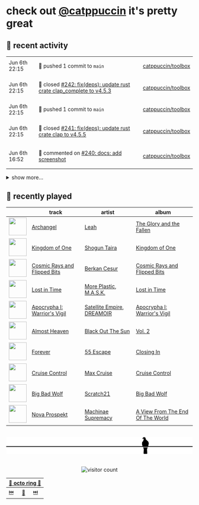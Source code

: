 # check out [@catppuccin](https://github.com/catppuccin) it's pretty great

## 📅 recent activity

<!-- SCRIPT:REPLACE:GITHUB -->
<table>
<tbody>
<tr>
<td><span title='2024-06-06T22:15:31+00:00'>Jun 6th 22:15</span></td>
<td>

🚢 pushed 1 commit to `main`

</td>
<td>

[catppuccin/toolbox](https://github.com/catppuccin/toolbox)

</td>
</tr>
<tr>
<td><span title='2024-06-06T22:15:30+00:00'>Jun 6th 22:15</span></td>
<td>

🎉 closed [#242: fix(deps): update rust crate clap_complete to v4.5.3](https://github.com/catppuccin/toolbox/pull/242)

</td>
<td>

[catppuccin/toolbox](https://github.com/catppuccin/toolbox)

</td>
</tr>
<tr>
<td><span title='2024-06-06T22:15:24+00:00'>Jun 6th 22:15</span></td>
<td>

🚢 pushed 1 commit to `main`

</td>
<td>

[catppuccin/toolbox](https://github.com/catppuccin/toolbox)

</td>
</tr>
<tr>
<td><span title='2024-06-06T22:15:23+00:00'>Jun 6th 22:15</span></td>
<td>

🎉 closed [#241: fix(deps): update rust crate clap to v4.5.5](https://github.com/catppuccin/toolbox/pull/241)

</td>
<td>

[catppuccin/toolbox](https://github.com/catppuccin/toolbox)

</td>
</tr>
<tr>
<td><span title='2024-06-06T16:52:30+00:00'>Jun 6th 16:52</span></td>
<td>

💬 commented on [#240: docs: add screenshot](https://github.com/catppuccin/toolbox/pull/240)

</td>
<td>

[catppuccin/toolbox](https://github.com/catppuccin/toolbox)

</td>
</tr>
</tbody>
</table>

<details>
<summary>show more...</summary>
<table>
<tbody>
<tr>
<td><span title='2024-06-06T16:52:29+00:00'>Jun 6th 16:52</span></td>
<td>

🎉 closed [#240: docs: add screenshot](https://github.com/catppuccin/toolbox/pull/240)

</td>
<td>

[catppuccin/toolbox](https://github.com/catppuccin/toolbox)

</td>
</tr>
<tr>
<td><span title='2024-06-06T14:06:25+00:00'>Jun 6th 14:06</span></td>
<td>

🚢 pushed 1 commit to `main`

</td>
<td>

[backwardspy/truckers](https://github.com/backwardspy/truckers)

</td>
</tr>
<tr>
<td><span title='2024-06-06T14:05:39+00:00'>Jun 6th 14:05</span></td>
<td>

🚢 pushed 2 commits to `main`

</td>
<td>

[backwardspy/truckers](https://github.com/backwardspy/truckers)

</td>
</tr>
<tr>
<td><span title='2024-06-06T09:17:57+00:00'>Jun 6th 09:17</span></td>
<td>

💬 commented on [#2416: Elixir](https://github.com/catppuccin/catppuccin/issues/2416)

</td>
<td>

[catppuccin/catppuccin](https://github.com/catppuccin/catppuccin)

</td>
</tr>
<tr>
<td><span title='2024-06-05T16:44:08+00:00'>Jun 5th 16:44</span></td>
<td>

💬 commented on [#398: Godot scene `.tscn` icon not working in light mode](https://github.com/catppuccin/vscode/issues/398)

</td>
<td>

[catppuccin/vscode](https://github.com/catppuccin/vscode)

</td>
</tr>
<tr>
<td><span title='2024-06-05T16:39:15+00:00'>Jun 5th 16:39</span></td>
<td>

💬 commented on [#398: Godot scene `.tscn` icon not working in light mode](https://github.com/catppuccin/vscode/issues/398)

</td>
<td>

[catppuccin/vscode](https://github.com/catppuccin/vscode)

</td>
</tr>
<tr>
<td><span title='2024-06-05T16:38:15+00:00'>Jun 5th 16:38</span></td>
<td>

🚀 opened [#399: feat: support `autoDetectColorScheme` in icon sync](https://github.com/catppuccin/vscode/pull/399)

</td>
<td>

[catppuccin/vscode](https://github.com/catppuccin/vscode)

</td>
</tr>
<tr>
<td><span title='2024-06-05T12:15:43+00:00'>Jun 5th 12:15</span></td>
<td>

💬 commented on [#398: Godot scene `.tscn` icon not working in light mode](https://github.com/catppuccin/vscode/issues/398)

</td>
<td>

[catppuccin/vscode](https://github.com/catppuccin/vscode)

</td>
</tr>
<tr>
<td><span title='2024-06-05T08:57:42+00:00'>Jun 5th 08:57</span></td>
<td>

💬 commented on [#398: Godot scene `.tscn` icon not working in light mode](https://github.com/catppuccin/vscode/issues/398)

</td>
<td>

[catppuccin/vscode](https://github.com/catppuccin/vscode)

</td>
</tr>
<tr>
<td><span title='2024-06-05T08:48:35+00:00'>Jun 5th 08:48</span></td>
<td>

🚢 pushed 1 commit to `main`

</td>
<td>

[catppuccin/toolbox](https://github.com/catppuccin/toolbox)

</td>
</tr>
<tr>
<td><span title='2024-06-05T08:48:34+00:00'>Jun 5th 08:48</span></td>
<td>

🎉 closed [#238: chore(deps): update dependency ajv to v8.16.0](https://github.com/catppuccin/toolbox/pull/238)

</td>
<td>

[catppuccin/toolbox](https://github.com/catppuccin/toolbox)

</td>
</tr>
<tr>
<td><span title='2024-06-05T08:47:08+00:00'>Jun 5th 08:47</span></td>
<td>

🔍 reviewed [#2418: feat: track archived ports](https://github.com/catppuccin/catppuccin/pull/2418)

</td>
<td>

[catppuccin/catppuccin](https://github.com/catppuccin/catppuccin)

</td>
</tr>
<tr>
<td><span title='2024-06-05T08:45:07+00:00'>Jun 5th 08:45</span></td>
<td>

🔍 reviewed [#2418: feat: track archived ports](https://github.com/catppuccin/catppuccin/pull/2418)

</td>
<td>

[catppuccin/catppuccin](https://github.com/catppuccin/catppuccin)

</td>
</tr>
<tr>
<td><span title='2024-06-05T08:45:07+00:00'>Jun 5th 08:45</span></td>
<td>

🔍 reviewed [#2418: feat: track archived ports](https://github.com/catppuccin/catppuccin/pull/2418)

</td>
<td>

[catppuccin/catppuccin](https://github.com/catppuccin/catppuccin)

</td>
</tr>
<tr>
<td><span title='2024-06-04T15:20:01+00:00'>Jun 4th 15:20</span></td>
<td>

🚢 pushed 1 commit to `main`

</td>
<td>

[backwardspy/truckers](https://github.com/backwardspy/truckers)

</td>
</tr>
<tr>
<td><span title='2024-06-04T15:17:15+00:00'>Jun 4th 15:17</span></td>
<td>

🚢 pushed 1 commit to `main`

</td>
<td>

[backwardspy/truckers](https://github.com/backwardspy/truckers)

</td>
</tr>
</tbody>
</table>
</details>
<!-- SCRIPT:REPLACE:GITHUB -->

## 🎵 recently played

<!-- SCRIPT:REPLACE:SPOTIFY -->
| | track | artist | album |
| - | - | - | - |
| <img src="https://i.scdn.co/image/ab67616d00004851a68a2e30989384d65d2b0ca5" width="48" height="48"> | [Archangel](https://open.spotify.com/track/6hdlL6Jx3AHjdW6a6htloj) | [Leah](https://open.spotify.com/artist/5JrVokmullzV1zq8M8iP69) | [The Glory and the Fallen](https://open.spotify.com/track/6hdlL6Jx3AHjdW6a6htloj) |
| <img src="https://i.scdn.co/image/ab67616d000048514d33c3499d6fc9d7502d1841" width="48" height="48"> | [Kingdom of One](https://open.spotify.com/track/1m1DdfhunK9WGqQsz1w6Ci) | [Shogun Taira](https://open.spotify.com/artist/0T500eqUxzgFZ4r8c6yL1b) | [Kingdom of One](https://open.spotify.com/track/1m1DdfhunK9WGqQsz1w6Ci) |
| <img src="https://i.scdn.co/image/ab67616d000048514d6bdf4406b403e7eebe0f3e" width="48" height="48"> | [Cosmic Rays and Flipped Bits](https://open.spotify.com/track/1lzggsJgRLSaORYYXpJpyM) | [Berkan Cesur](https://open.spotify.com/artist/5dUOfxMZOkCnJVwhbZm5ta) | [Cosmic Rays and Flipped Bits](https://open.spotify.com/track/1lzggsJgRLSaORYYXpJpyM) |
| <img src="https://i.scdn.co/image/ab67616d000048515477b1fad9b08e188eb4fb54" width="48" height="48"> | [Lost in Time](https://open.spotify.com/track/4g2N7Ji8zMOFRnGVoqH9sj) | [More Plastic](https://open.spotify.com/artist/2pTv3pLM9Cw3tblbBHOAzN), [M.A.S.K.](https://open.spotify.com/artist/4BbXWPIfy8mGhcdzvNQV3f) | [Lost in Time](https://open.spotify.com/track/4g2N7Ji8zMOFRnGVoqH9sj) |
| <img src="https://i.scdn.co/image/ab67616d00004851ea8412687e66aac33c4f9a7a" width="48" height="48"> | [Apocrypha I: Warrior's Vigil](https://open.spotify.com/track/7l5tu6XnJuPFFYK7SKtXjI) | [Satellite Empire](https://open.spotify.com/artist/1DGpuIJ6KAI5bcaFGbJZJs), [DREAMOIR](https://open.spotify.com/artist/0ey5wIjpwfYNKVr10IL4op) | [Apocrypha I: Warrior's Vigil](https://open.spotify.com/track/7l5tu6XnJuPFFYK7SKtXjI) |
| <img src="https://i.scdn.co/image/ab67616d00004851bf4526de8c42ea92ab6c980b" width="48" height="48"> | [Almost Heaven](https://open.spotify.com/track/5vZuUkn6S38LMPszQDTvcU) | [Black Out The Sun](https://open.spotify.com/artist/0OxEYB4F31W95nJxNOkPpt) | [Vol. 2](https://open.spotify.com/track/5vZuUkn6S38LMPszQDTvcU) |
| <img src="https://i.scdn.co/image/ab67616d00004851aba3ca0cbea4de02ffa73c5b" width="48" height="48"> | [Forever](https://open.spotify.com/track/3Gaxjgv63zqkBj5LeoTLBG) | [55 Escape](https://open.spotify.com/artist/1wRtqtLpJErmk9fZmZrrE5) | [Closing In](https://open.spotify.com/track/3Gaxjgv63zqkBj5LeoTLBG) |
| <img src="https://i.scdn.co/image/ab67616d000048512861ec0b662ccbe959703961" width="48" height="48"> | [Cruise Control](https://open.spotify.com/track/2y14hu7xtsMN4DREAw9w4e) | [Max Cruise](https://open.spotify.com/artist/5qy7shkCBvtMY1NLS9BREl) | [Cruise Control](https://open.spotify.com/track/2y14hu7xtsMN4DREAw9w4e) |
| <img src="https://i.scdn.co/image/ab67616d000048514f8ceea51870d684ab6f41bf" width="48" height="48"> | [Big Bad Wolf](https://open.spotify.com/track/4KMaU6ZpAs168WMBp4xb1R) | [Scratch21](https://open.spotify.com/artist/3WCGPWxaTtnBgGQj4w7LEW) | [Big Bad Wolf](https://open.spotify.com/track/4KMaU6ZpAs168WMBp4xb1R) |
| <img src="https://i.scdn.co/image/ab67616d000048516549db795138dc2b76258712" width="48" height="48"> | [Nova Prospekt](https://open.spotify.com/track/7ibtlIOpL831U5RSCC9s3r) | [Machinae Supremacy](https://open.spotify.com/artist/6cmp7ut7okJAgJOSaMAVf3) | [A View From The End Of The World](https://open.spotify.com/track/7ibtlIOpL831U5RSCC9s3r) |

<!-- SCRIPT:REPLACE:SPOTIFY -->

<br>

<div align="center">

<picture>
    <source media="(prefers-color-scheme: light)" srcset="assets/pigeon-light.svg">
    <source media="(prefers-color-scheme: dark)" srcset="assets/pigeon-dark.svg">
    <img alt="pigeon sitting on a wire" src="assets/pigeon-light.svg">
</picture>

<br>
<br>

![visitor count](https://profile-counter.glitch.me/backwardspy/count.svg)

<table>
    <thead>
        <th colspan="3"><a href="https://octo-ring.com">🐙 octo ring 🐙</a></th>
    </thead>
    <tbody>
        <td><a href="https://octo-ring.com/p/backwardspy/prev">⏮️</a></td>
        <td><a href="https://octo-ring.com/p/backwardspy/random">🔀</a></td>
        <td><a href="https://octo-ring.com/p/backwardspy/next">⏭️</a></td>
    </tbody>
</table>

</div>
